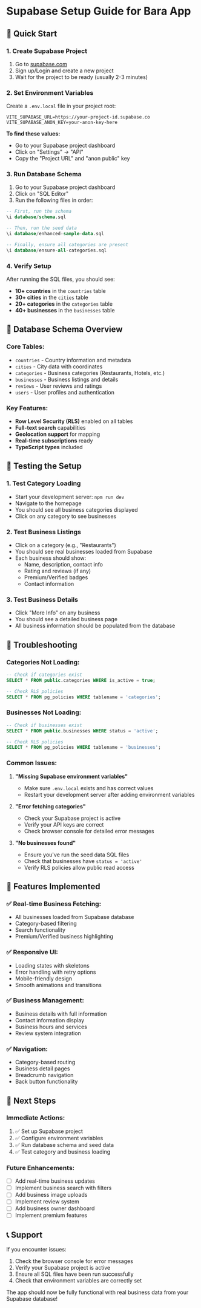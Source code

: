 # Supabase Setup Guide for Bara App

## 🚀 Quick Start

### 1. **Create Supabase Project**
1. Go to [supabase.com](https://supabase.com)
2. Sign up/Login and create a new project
3. Wait for the project to be ready (usually 2-3 minutes)

### 2. **Set Environment Variables**
Create a `.env.local` file in your project root:

```env
VITE_SUPABASE_URL=https://your-project-id.supabase.co
VITE_SUPABASE_ANON_KEY=your-anon-key-here
```

**To find these values:**
- Go to your Supabase project dashboard
- Click on "Settings" → "API"
- Copy the "Project URL" and "anon public" key

### 3. **Run Database Schema**
1. Go to your Supabase project dashboard
2. Click on "SQL Editor"
3. Run the following files in order:

```sql
-- First, run the schema
\i database/schema.sql

-- Then, run the seed data
\i database/enhanced-sample-data.sql

-- Finally, ensure all categories are present
\i database/ensure-all-categories.sql
```

### 4. **Verify Setup**
After running the SQL files, you should see:
- **10+ countries** in the `countries` table
- **30+ cities** in the `cities` table  
- **20+ categories** in the `categories` table
- **40+ businesses** in the `businesses` table

## 🔧 Database Schema Overview

### **Core Tables:**
- `countries` - Country information and metadata
- `cities` - City data with coordinates
- `categories` - Business categories (Restaurants, Hotels, etc.)
- `businesses` - Business listings and details
- `reviews` - User reviews and ratings
- `users` - User profiles and authentication

### **Key Features:**
- **Row Level Security (RLS)** enabled on all tables
- **Full-text search** capabilities
- **Geolocation support** for mapping
- **Real-time subscriptions** ready
- **TypeScript types** included

## 🧪 Testing the Setup

### **1. Test Category Loading**
- Start your development server: `npm run dev`
- Navigate to the homepage
- You should see all business categories displayed
- Click on any category to see businesses

### **2. Test Business Listings**
- Click on a category (e.g., "Restaurants")
- You should see real businesses loaded from Supabase
- Each business should show:
  - Name, description, contact info
  - Rating and reviews (if any)
  - Premium/Verified badges
  - Contact information

### **3. Test Business Details**
- Click "More Info" on any business
- You should see a detailed business page
- All business information should be populated from the database

## 🐛 Troubleshooting

### **Categories Not Loading:**
```sql
-- Check if categories exist
SELECT * FROM public.categories WHERE is_active = true;

-- Check RLS policies
SELECT * FROM pg_policies WHERE tablename = 'categories';
```

### **Businesses Not Loading:**
```sql
-- Check if businesses exist
SELECT * FROM public.businesses WHERE status = 'active';

-- Check RLS policies
SELECT * FROM pg_policies WHERE tablename = 'businesses';
```

### **Common Issues:**

1. **"Missing Supabase environment variables"**
   - Make sure `.env.local` exists and has correct values
   - Restart your development server after adding environment variables

2. **"Error fetching categories"**
   - Check your Supabase project is active
   - Verify your API keys are correct
   - Check browser console for detailed error messages

3. **"No businesses found"**
   - Ensure you've run the seed data SQL files
   - Check that businesses have `status = 'active'`
   - Verify RLS policies allow public read access

## 📱 Features Implemented

### **✅ Real-time Business Fetching:**
- All businesses loaded from Supabase database
- Category-based filtering
- Search functionality
- Premium/Verified business highlighting

### **✅ Responsive UI:**
- Loading states with skeletons
- Error handling with retry options
- Mobile-friendly design
- Smooth animations and transitions

### **✅ Business Management:**
- Business details with full information
- Contact information display
- Business hours and services
- Review system integration

### **✅ Navigation:**
- Category-based routing
- Business detail pages
- Breadcrumb navigation
- Back button functionality

## 🚀 Next Steps

### **Immediate Actions:**
1. ✅ Set up Supabase project
2. ✅ Configure environment variables
3. ✅ Run database schema and seed data
4. ✅ Test category and business loading

### **Future Enhancements:**
- [ ] Add real-time business updates
- [ ] Implement business search with filters
- [ ] Add business image uploads
- [ ] Implement review system
- [ ] Add business owner dashboard
- [ ] Implement premium features

## 📞 Support

If you encounter issues:
1. Check the browser console for error messages
2. Verify your Supabase project is active
3. Ensure all SQL files have been run successfully
4. Check that environment variables are correctly set

The app should now be fully functional with real business data from your Supabase database!
